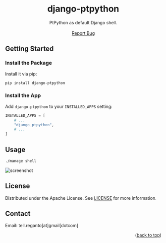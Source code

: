 <a id="top"></a>
<br />

<div align="center">
  <h1>django-ptpython</h1>
  <p align="center">
    PtPython as default Django shell.
    <br />
    <br />
    <a href="https://github.com/reganto/django-ptpython/issues">Report Bug</a>
  </p>
</div>

<!-- Getting Started -->

## Getting Started

### Install the Package

Install it via pip:

```bash
pip install django-ptpython
```

### Install the App

Add `django-ptpython` to your `INSTALLED_APPS` setting:

```python
INSTALLED_APPS = [
    # ...
    "django_ptpython",
    # ...
]
```

<!-- USAGE EXAMPLES -->

## Usage

```bash
./manage shell
```

![screenshot](https://user-images.githubusercontent.com/29402115/164965563-5d2091ef-e880-49a3-bef9-f1fc49419e54.png)

<!-- LICENSE -->

## License

Distributed under the Apache License. See [LICENSE](https://github.com/reganto/django-ptpython/blob/master/LICENSE.txt) for more information.

<!-- CONTACT -->

## Contact

Email: tell.reganto[at]gmail[dotcom]

<p align="right">(<a href="#top">back to top</a>)</p>
